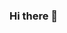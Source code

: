 ### Hi there 👋

<!--
**zumi123/zumi123** is a ✨ _special_ ✨ repository because its `README.md` (this file) appears on your GitHub profile.

Here are some ideas to get you started:

- 🔭 I’m currently working on ...
### 🌱 I’m currently learning datascience and AI 
- 👯 I’m looking to collaborate on ...
- 🤔 I’m looking for help with ...
- 💬 Ask me about ...
- 📫 How to reach me: Email: zumihibet2@gmail.com
- 😄 Pronouns: ...
- ⚡ Fun fact: ...
-->
